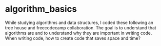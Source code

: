 # algorithm_basics

While studying algorithms and data structures, I coded these following an tree house and freecodecamp collaboration. The goal is to understand that algorithms are and to understand why they are important in writing code. When writing code, how to create code that saves space and time?

